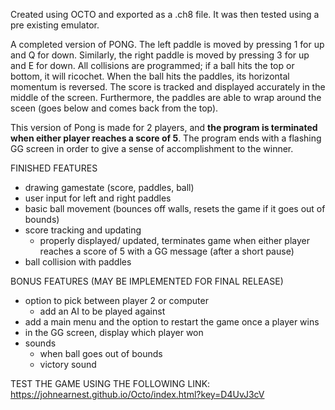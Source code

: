 <p>Created using OCTO and exported as a .ch8 file. It was then tested using a pre existing emulator.</p>

<p>A completed version of PONG. The left paddle is moved by pressing 1 for up and Q for down. Similarly,
the right paddle is moved by pressing 3 for up and E for down. All collisions are programmed; 
if a ball hits the top or bottom, it will ricochet. When the ball hits the paddles, its horizontal momentum
is reversed. The score is tracked and displayed accurately in the middle of the screen. Furthermore,
the paddles are able to wrap around the sceen (goes below and comes back from the top).</p>

This version of Pong is made for 2 players, and **the program is terminated when either player reaches a score of 5**. The program ends with a flashing GG screen in order to give a sense of accomplishment to the winner.

FINISHED FEATURES
- drawing gamestate (score, paddles, ball)
- user input for left and right paddles
- basic ball movement (bounces off walls, resets the game if it goes out of bounds)
- score tracking and updating
  - properly displayed/ updated, terminates game when either player reaches a score of 5 with a GG message (after a short pause)
- ball collision with paddles

BONUS FEATURES (MAY BE IMPLEMENTED FOR FINAL RELEASE)
- option to pick between player 2 or computer
  - add an AI to be played against
- add a main menu and the option to restart the game once a player wins
- in the GG screen, display which player won
- sounds
  - when ball goes out of bounds
  - victory sound

TEST THE GAME USING THE FOLLOWING LINK: https://johnearnest.github.io/Octo/index.html?key=D4UvJ3cV
